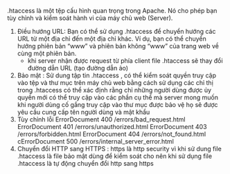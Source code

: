 .htaccess là một tệp cấu hình quan trọng trong Apache. Nó cho phép bạn tùy chỉnh và kiểm soát hành vi của máy chủ web (Server). 
 1. Điều hướng URL: Bạn có thể sử dụng .htaccess để chuyển hướng các URL từ một địa chỉ đến một địa chỉ khác. Ví dụ, bạn có thể chuyển hướng phiên bản “www” và phiên bản không 
    “www” của trang web về cùng một phiên bản.
    + khi server nhận được request từ phía client file .htaccess sẽ thay đổi đường dẫn URL (tạo đường dẫn ảo)
 2. Bảo mật : Sử dung tập tin .htaccess , có thể kiểm soát quyền truy cập vào tệp và thư mục trên máy chủ web
    bằng cách sử dụng các chỉ thị trong .htaccess  có thể xác định rằng chỉ những người dùng được ủy quyền mới có thể truy cập vào các phần cụ thể mà server mong muốn
    khi người dùng cố gắng truy cập vào thư mục được bảo vệ họ sẽ được yêu cầu cung cấp tên người dùng và mật khẩu
 3. Tùy chỉnh lỗi
    ErrorDocument 400 /errors/bad_request.html
    ErrorDocument 401 /errors/unauthorized.html
    ErrorDocument 403 /errors/forbidden.html
    ErrorDocument 404 /errors/not_found.html
    cErrorDocument 500 /errors/internal_server_error.html
 4. Chuyển đổi HTTP sang HTTPS : https là http security vì khi sử dung file .htaccess là file bảo mật dùng để kiểm soát cho nên khi sử dụng file .htaccess là tự động chuyển
    đổi http sang https   
